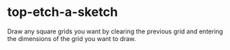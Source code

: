 # top-etch-a-sketch

Draw any square grids you want by clearing the previous grid and entering the dimensions of the grid you want to draw.